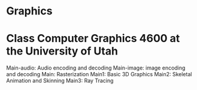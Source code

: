 # Graphics
# Class Computer Graphics 4600 at the University of Utah

Main-audio: Audio encoding and decoding
Main-image: image encoding and decoding
Main: Rasterization
Main1: Basic 3D Graphics
Main2: Skeletal Animation and Skinning
Main3: Ray Tracing
